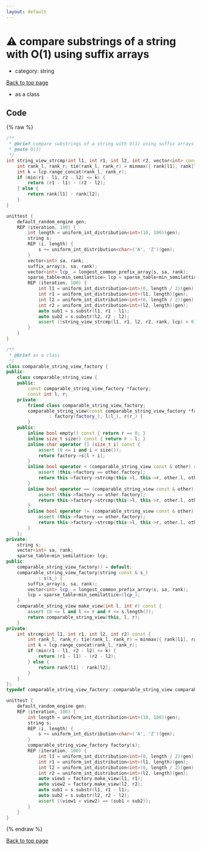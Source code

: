 ```yaml
---
layout: default
---
```


<!-- mathjax config similar to math.stackexchange -->
<script type="text/javascript" async
  src="https://cdnjs.cloudflare.com/ajax/libs/mathjax/2.7.5/MathJax.js?config=TeX-MML-AM_CHTML">
</script>
<script type="text/x-mathjax-config">
  MathJax.Hub.Config({
    TeX: { equationNumbers: { autoNumber: "AMS" }},
    tex2jax: {
      inlineMath: [ ['$','$'] ],
      processEscapes: true
    },
    "HTML-CSS": { matchFontHeight: false },
    displayAlign: "left",
    displayIndent: "2em"
  });
</script>

<script type="text/javascript" src="https://cdnjs.cloudflare.com/ajax/libs/jquery/3.4.1/jquery.min.js"></script>
<script src="https://cdn.jsdelivr.net/npm/jquery-balloon-js@1.1.2/jquery.balloon.min.js" integrity="sha256-ZEYs9VrgAeNuPvs15E39OsyOJaIkXEEt10fzxJ20+2I=" crossorigin="anonymous"></script>
<script type="text/javascript" src="../../assets/js/copy-button.js"></script>
<link rel="stylesheet" href="../../assets/css/copy-button.css" />


# :warning: compare substrings of a string with O(1) using suffix arrays
* category: string


[Back to top page](../../index.html)

* as a class


## Code
{% raw %}
```cpp
/**
 * @brief compare substrings of a string with O(1) using suffix arrays
 * @note O(1)
 */
int string_view_strcmp(int l1, int r1, int l2, int r2, vector<int> const & rank, sparse_table<min_semilattice> const & lcp) {
    int rank_l, rank_r; tie(rank_l, rank_r) = minmax({ rank[l1], rank[l2] });
    int k = lcp.range_concat(rank_l, rank_r);
    if (min(r1 - l1, r2 - l2) <= k) {
        return (r1 - l1) - (r2 - l2);
    } else {
        return rank[l1] - rank[l2];
    }
}

unittest {
    default_random_engine gen;
    REP (iteration, 100) {
        int length = uniform_int_distribution<int>(10, 100)(gen);
        string s;
        REP (i, length) {
            s += uniform_int_distribution<char>('A', 'Z')(gen);
        }
        vector<int> sa, rank;
        suffix_array(s, sa, rank);
        vector<int> lcp_ = longest_common_prefix_array(s, sa, rank);
        sparse_table<min_semilattice> lcp = sparse_table<min_semilattice>(lcp_);
        REP (iteration, 100) {
            int l1 = uniform_int_distribution<int>(0, length / 2)(gen);
            int r1 = uniform_int_distribution<int>(l1, length)(gen);
            int l2 = uniform_int_distribution<int>(0, length / 2)(gen);
            int r2 = uniform_int_distribution<int>(l2, length)(gen);
            auto sub1 = s.substr(l1, r1 - l1);
            auto sub2 = s.substr(l2, r2 - l2);
            assert ((string_view_strcmp(l1, r1, l2, r2, rank, lcp) < 0) == (sub1 < sub2));
        }
    }
}

/**
 * @brief as a class
 */
class comparable_string_view_factory {
public:
    class comparable_string_view {
    public:
        const comparable_string_view_factory *factory;
        const int l, r;
    private:
        friend class comparable_string_view_factory;
        comparable_string_view(const comparable_string_view_factory *factory_, int l_, int r_)
                : factory(factory_), l(l_), r(r_) {
        }
    public:
        inline bool empty() const { return r == 0; }
        inline size_t size() const { return r - l; }
        inline char operator [] (size_t i) const {
            assert (0 <= i and i < size());
            return factory->s[l + i];
        }
        inline bool operator < (comparable_string_view const & other) const {
            assert (this->factory == other.factory);
            return this->factory->strcmp(this->l, this->r, other.l, other.r) < 0;
        }
        inline bool operator == (comparable_string_view const & other) const {
            assert (this->factory == other.factory);
            return this->factory->strcmp(this->l, this->r, other.l, other.r) == 0;
        }
        inline bool operator != (comparable_string_view const & other) const {
            assert (this->factory == other.factory);
            return this->factory->strcmp(this->l, this->r, other.l, other.r) != 0;
        }
    };
private:
    string s;
    vector<int> sa, rank;
    sparse_table<min_semilattice> lcp;
public:
    comparable_string_view_factory() = default;
    comparable_string_view_factory(string const & s_)
            : s(s_) {
        suffix_array(s, sa, rank);
        vector<int> lcp_ = longest_common_prefix_array(s, sa, rank);
        lcp = sparse_table<min_semilattice>(lcp_);
    }
    comparable_string_view make_view(int l, int r) const {
        assert (0 <= l and l <= r and r <= s.length());
        return comparable_string_view(this, l, r);
    }
private:
    int strcmp(int l1, int r1, int l2, int r2) const {
        int rank_l, rank_r; tie(rank_l, rank_r) = minmax({ rank[l1], rank[l2] });
        int k = lcp.range_concat(rank_l, rank_r);
        if (min(r1 - l1, r2 - l2) <= k) {
            return (r1 - l1) - (r2 - l2);
        } else {
            return rank[l1] - rank[l2];
        }
    }
};
typedef comparable_string_view_factory::comparable_string_view comparable_string_view;

unittest {
    default_random_engine gen;
    REP (iteration, 100) {
        int length = uniform_int_distribution<int>(10, 100)(gen);
        string s;
        REP (i, length) {
            s += uniform_int_distribution<char>('A', 'Z')(gen);
        }
        comparable_string_view_factory factory(s);
        REP (iteration, 100) {
            int l1 = uniform_int_distribution<int>(0, length / 2)(gen);
            int r1 = uniform_int_distribution<int>(l1, length)(gen);
            int l2 = uniform_int_distribution<int>(0, length / 2)(gen);
            int r2 = uniform_int_distribution<int>(l2, length)(gen);
            auto view1 = factory.make_view(l1, r1);
            auto view2 = factory.make_view(l2, r2);
            auto sub1 = s.substr(l1, r1 - l1);
            auto sub2 = s.substr(l2, r2 - l2);
            assert ((view1 < view2) == (sub1 < sub2));
        }
    }
}

```
{% endraw %}

[Back to top page](../../index.html)

